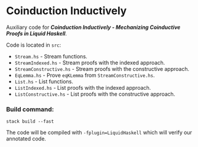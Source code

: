 # Coinduction Inductively
Auxiliary code for **_Coinduction Inductively - Mechanizing Coinductive Proofs in Liquid Haskell_**.

Code is located in `src`:
- `Stream.hs` - Stream functions.
- `StreamIndexed.hs` - Stream proofs with the indexed approach.
- `StreamConstructive.hs` - Stream proofs with the constructive approach.
- `EqLemma.hs` - Prove `eqKLemma` from `StreamConstructive.hs`.
- `List.hs` - List functions.
- `ListIndexed.hs` - List proofs with the indexed approach.
- `ListConstructive.hs` - List proofs with the constructive approach.

### Build command:
```
stack build --fast
```
The code will be compiled with `-fplugin=LiquidHaskell` which will verify our annotated code.
